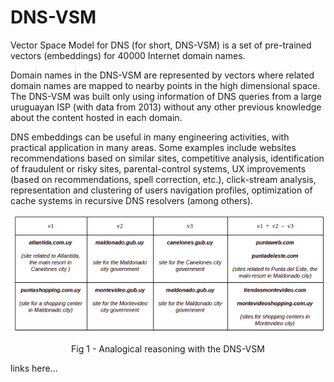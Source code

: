 # DNS-VSM
Vector Space Model for DNS (for short, DNS-VSM) is a set of pre-trained vectors (embeddings) for 40000 Internet domain names.

Domain names in the DNS-VSM are represented by vectors where related domain names are mapped to nearby points in the high dimensional space. The DNS-VSM was built only using information of DNS queries from a large uruguayan ISP (with data from 2013) without any other previous knowledge about the content hosted in each domain.

DNS embeddings can be useful in many engineering activities, with practical application in many areas. Some examples include websites recommendations based on similar sites, competitive analysis, identification of fraudulent or risky sites, parental-control systems, UX improvements (based on recommendations, spell correction, etc.), click-stream analysis, representation and clustering of users navigation profiles, optimization of cache systems in recursive DNS resolvers (among others).

<p align="center">
  <img src='dns-vsm_analogical_reasoning.png' />  
</p>

<p align="center">
  Fig 1 - Analogical reasoning with the DNS-VSM
</p>

links here...




